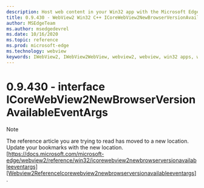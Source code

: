 ```yaml
---
description: Host web content in your Win32 app with the Microsoft Edge WebView2 control
title: 0.9.430 - WebView2 Win32 C++ ICoreWebView2NewBrowserVersionAvailableEventArgs
author: MSEdgeTeam
ms.author: msedgedevrel
ms.date: 10/16/2020
ms.topic: reference
ms.prod: microsoft-edge
ms.technology: webview
keywords: IWebView2, IWebView2WebView, webview2, webview, win32 apps, win32, edge, ICoreWebView2, ICoreWebView2Host, browser control, edge html
---
```


# 0.9.430 - interface ICoreWebView2NewBrowserVersionAvailableEventArgs 

> [!NOTE]
> The reference article you are trying to read has moved to a new location.  
> Update your bookmarks with the new location.  
> [https://docs.microsoft.com/microsoft-edge/webview2/reference/win32/icorewebview2newbrowserversionavailableeventargs][Webview2ReferenceIcorewebview2newbrowserversionavailableeventargs].  

[Webview2ReferenceIcorewebview2newbrowserversionavailableeventargs]: /microsoft-edge/webview2/reference/win32/icorewebview2newbrowserversionavailableeventargs "interface ICoreWebView2NewBrowserVersionAvailableEventArgs | Microsoft Docs"
